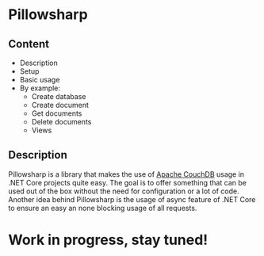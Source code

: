 # Pillowsharp

## Content
* Description
* Setup
* Basic usage
* By example:
  * Create database
  * Create document
  * Get documents
  * Delete documents
  * Views

## Description
Pillowsharp is a library that makes the use of [Apache CouchDB](https://github.com/apache/couchdb) usage in .NET Core projects quite easy. The goal is to offer something that can be used out of the box without the need for configuration or a lot of code. Another idea behind Pillowsharp is the usage of async feature of .NET Core to ensure an easy an none blocking usage of all requests.

# Work in progress, stay tuned!
